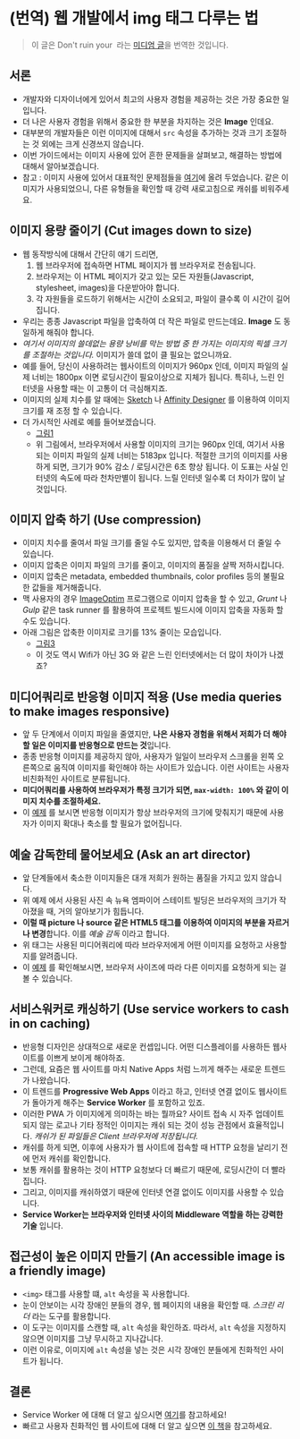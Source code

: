 # (번역) 웹 개발에서 img 태그 다루는 법

> 이 글은 Don't ruin your <img> 라는 [미디엄 글](https://medium.freecodecamp.com/you-need-to-stop-making-these-6-mistakes-with-your-img-s-e242c02d14be#.cmtqv3k5p)을 번역한 것입니다.


## 서론
- 개발자와 디자이너에게 있어서 최고의 사용자 경험을 제공하는 것은 가장 중요한 일입니다.
- 더 나은 사용자 경험을 위해서 중요한 한 부분을 차지하는 것은 **Image** 인데요.
- 대부분의 개발자들은 이런 이미지에 대해서 `src` 속성을 추가하는 것과 크기 조절하는 것 외에는 크게 신경쓰지 않습니다.
- 이번 가이드에서는 이미지 사용에 있어 흔한 문제들을 살펴보고, 해결하는 방법에 대해서 알아보겠습니다.
- 참고 : 이미지 사용에 있어서 대표적인 문제점들을 [여기](https://newyork-anthonyng.github.io/Responsible_Responsive_Images/)에 올려 두었습니다. 같은 이미지가 사용되었으니, 다른 유형들을 확인할 때 강력 새로고침으로 캐쉬를 비워주세요.

## 이미지 용량 줄이기 (Cut images down to size)
- 웹 동작방식에 대해서 간단히 얘기 드리면,
  1. 웹 브라우저에 접속하면 HTML 페이지가 웹 브라우저로 전송됩니다.
  2. 브라우저는 이 HTML 페이지가 갖고 있는 모든 자원들(Javascript, stylesheet, images)을 다운받아야 합니다.
  3. 각 자원들을 로드하기 위해서는 시간이 소요되고, 파일이 클수록 이 시간이 길어집니다.
- 우리는 종종 Javascript 파일을 압축하여 더 작은 파일로 만드는데요. **Image** 도 동일하게 해줘야 합니다.
- *여기서 이미지의 쓸데없는 용량 낭비를 막는 방법 중 한 가지는 이미지의 픽셀 크기를 조절하는 것입니다.* 이미지가 쓸데 없이 클 필요는 없으니까요.
- 예를 들어, 당신이 사용하려는 웹사이트의 이미지가 960px 인데, 이미지 파일의 실제 너비는 1800px 이면 로딩시간이 필요이상으로 지체가 됩니다. 특히나, 느린 인터넷을 사용할 때는 이 고통이 더 극심해지죠.
- 이미지의 실제 치수를 알 때에는 [Sketch](https://www.sketchapp.com/) 나 [Affinity Designer](https://affinity.serif.com/en-us/) 를 이용하여 이미지 크기를 재 조정 할 수 있습니다.
- 더 가시적인 사례로 예를 들어보겠습니다.
  - [그림1](image_1)
  - 위 그림에서, 브라우저에서 사용할 이미지의 크기는 960px 인데, 여기서 사용되는 이미지 파일의 실제 너비는 5183px 입니다. 적절한 크기의 이미지를 사용하게 되면, 크기가 90% 감소 / 로딩시간은 6초 향상 됩니다. 이 도표는 사실 인터넷의 속도에 따라 천차만별이 됩니다. 느릴 인터넷 일수록 더 차이가 많이 날 것입니다.

## 이미지 압축 하기 (Use compression)
- 이미지 치수를 줄여서 파일 크기를 줄일 수도 있지만, 압축을 이용해서 더 줄일 수 있습니다.
- 이미지 압축은 이미지 파일의 크기를 줄이고, 이미지의 품질을 살짝 저하시킵니다.
- 이미지 압축은 metadata, embedded thumbnails, color profiles 등의 불필요한 값들을 제거해줍니다.
- 맥 사용자의 경우 [ImageOptim]() 프로그램으로 이미지 압축을 할 수 있고, *Grunt* 나 *Gulp* 같은 task runner 를 활용하여 프로젝트 빌드시에 이미지 압축을 자동화 할 수도 있습니다.
- 아래 그림은 압축한 이미지로 크기를 13% 줄이는 모습입니다.
  - [그림3](image_3)
  - 이 것도 역시 Wifi가 아닌 3G 와 같은 느린 인터넷에서는 더 많이 차이가 나겠죠?

## 미디어쿼리로 반응형 이미지 적용 (Use media queries to make images responsive)
- 앞 두 단계에서 이미지 파일을 줄였지만, **나은 사용자 경험을 위해서 저희가 더 해야 할 일은 이미지를 반응형으로 만드는 것**입니다.
- 종종 반응형 이미지를 제공하지 않아, 사용자가 일일이 브라우저 스크롤을 왼쪽 오른쪽으로 움직여 이미지를 확인해야 하는 사이트가 있습니다. 이런 사이트는 사용자 비친화적인 사이트로 분류됩니다.
- **미디어쿼리를 사용하여 브라우저가 특정 크기가 되면, `max-width: 100%` 와 같이 이미지 치수를 조절하세요.**
- 이 [예제](https://newyork-anthonyng.github.io/Responsible_Responsive_Images/responsive.html) 를 보시면 반응형 이미지가 항상 브라우저의 크기에 맞춰지기 때문에 사용자가 이미지 확대나 축소를 할 필요가 없어집니다.

## 예술 감독한테 물어보세요 (Ask an art director)
- 앞 단계들에서 축소한 이미지들은 대개 저희가 원하는 품질을 가지고 있지 않습니다.
- 위 예제 에서 사용된 사진 속 뉴욕 엠파이어 스테이트 빌딩은 브라우저의 크기가 작아졌을 때, 거의 알아보기가 힘듭니다.
- **이럴 때 picture 나 source 같은 HTML5 태그를 이용하여 이미지의 부분을 자르거나 변경**합니다. 이를 *예술 감독* 이라고 합니다.
- 위 태그는 사용된 미디어쿼리에 따라 브라우저에게 어떤 이미지를 요청하고 사용할 지를 알려줍니다.
- 이 [예제](https://newyork-anthonyng.github.io/Responsible_Responsive_Images/art_direction.html) 를 확인해보시면, 브라우저 사이즈에 따라 다른 이미지를 요청하게 되는 걸 볼 수 있습니다.

## 서비스워커로 캐싱하기 (Use service workers to cash in on caching)
- 반응형 디자인은 상대적으로 새로운 컨셉입니다. 어떤 디스플레이를 사용하든 웹사이트를 이쁘게 보이게 해야하죠.
- 그런데, 요즘은 웹 사이트를 마치 Native Apps 처럼 느끼게 해주는 새로운 트렌드가 나왔습니다.
- 이 트렌드를 **Progressive Web Apps** 이라고 하고, 인터넷 연결 없이도 웹사이트가 돌아가게 해주는 **Service Worker** 를 포함하고 있죠.
- 이러한 PWA 가 이미지에게 의미하는 바는 뭘까요? 사이트 접속 시 자주 업데이트 되지 않는 로고나 기타 정적인 이미지는 캐쉬 되는 것이 성능 관점에서 효율적입니다. *캐쉬가 된 파일들은 Client 브라우저에 저장됩니다.*
- 캐쉬를 하게 되면, 이후에 사용자가 웹 사이트에 접속할 때 HTTP 요청을 날리기 전에 먼저 캐쉬를 확인합니다.
- 보통 캐쉬를 활용하는 것이 HTTP 요청보다 더 빠르기 때문에, 로딩시간이 더 빨라집니다.
- 그리고, 이미지를 캐쉬하였기 때문에 인터넷 연결 없이도 이미지를 사용할 수 있습니다.
- **Service Worker는 브라우저와 인터넷 사이의 Middleware 역할을 하는 강력한 기술** 입니다.

## 접근성이 높은 이미지 만들기 (An accessible image is a friendly image)
- `<img>` 태그를 사용할 떄, `alt` 속성을 꼭 사용합니다.
- 눈이 안보이는 시각 장애인 분들의 경우, 웹 페이지의 내용을 확인할 때. *스크린 리더* 라는 도구를 활용합니다.
- 이 도구는 이미지를 스캔할 때, `alt` 속성을 확인하죠. 따라서, `alt` 속성을 지정하지 않으면 이미지를 그냥 무시하고 지나갑니다.
- 이런 이유로, 이미지에 `alt` 속성을 넣는 것은 시각 장애인 분들에게 친화적인 사이트가 됩니다.

## 결론
- Service Worker 에 대해 더 알고 싶으시면 [여기](https://developers.google.com/web/fundamentals/primers/service-worker/)를 참고하세요!
- 빠르고 사용자 친화적인 웹 사이트에 대해 더 알고 싶으면 [이 책](https://medium.freecodecamp.com/you-need-to-stop-making-these-6-mistakes-with-your-img-s-e242c02d14be#.cmtqv3k5p)을 참고하세요.
